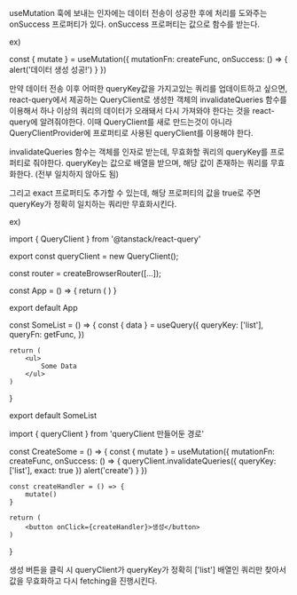 useMutation 훅에 보내는 인자에는 데이터 전송이 성공한 후에 처리를 도와주는 onSuccess 프로퍼티가 있다.
onSuccess 프로퍼티는 값으로 함수를 받는다.

ex)
<!-- 데이터 전송이 성공한 후 alert 실행 -->

const { mutate } = useMutation({
    mutationFn: createFunc,
    onSuccess: () => {
        alert('데이터 생성 성공!')
    }
})

만약 데이터 전송 이후 어떠한 queryKey값을 가지고있는 쿼리를 업데이트하고 싶으면, 
react-query에서 제공하는 QueryClient로 생성한 객체의 invalidateQueries 함수를 이용해서 
하나 이상의 쿼리의 데이터가 오래돼서 다시 가져와야 한다는 것을 react-query에 알려줘야한다.
이때 QueryClient를 새로 만드는것이 아니라 QueryClientProvider에 프로퍼티로 사용된 queryClient를 이용해야 한다.

invalidateQueries 함수는 객체를 인자로 받는데, 무효화할 쿼리의 queryKey를 프로퍼티로 줘야한다.
queryKey는 값으로 배열을 받으며, 해당 값이 존재하는 쿼리를 무효화한다. (전부 일치하지 않아도 됨)

그리고 exact 프로퍼티도 추가할 수 있는데, 해당 프로퍼티의 값을 true로 주면 queryKey가 정확히 일치하는 쿼리만
무효화시킨다.

ex)
<!-- App 컴포넌트 -->
import { QueryClient } from '@tanstack/react-query'

export const queryClient = new QueryClient();

const router = createBrowserRouter([...]);

const App = () => {
    return (
        <QueryClientProvider client={queryClient}>
            <RouterProvider router={router}>
        </QueryClientProvider>
    )
}

export default App

<!-- 데이터 리스트 컴포넌트 -->
const SomeList = () => {
    const { data } = useQuery({
        queryKey: ['list'],
        queryFn: getFunc,
    })

    return (
        <ul>
            Some Data
        </ul>
    )
}

export default SomeList

<!-- 데이터 생성 컴포넌트 -->
import { queryClient } from 'queryClient 만들어둔 경로'

const CreateSome = () => {
    const { mutate } = useMutation({
        mutationFn: createFunc,
        onSuccess: () => {
            queryClient.invalidateQueries({ queryKey: ['list'], exact: true })
            alert('create')
        }
    })

    const createHandler = () => {
        mutate()
    }

    return (
        <button onClick={createHandler}>생성</button>
    )
}

생성 버튼을 클릭 시 queryClient가 queryKey가 정확히 ['list'] 배열인 쿼리만 찾아서 값을 무효화하고
다시 fetching을 진행시킨다.